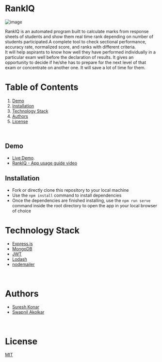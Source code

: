 # RankIQ
![image](https://user-images.githubusercontent.com/29543196/224984892-562820cc-2589-4639-924f-b27105b351e0.png)

RankIQ is an automated program built to calculate marks from response sheets of students and show them real time rank depending on number of students participated.A complete tool to check sectional performance,
accuracy rate, normalized score, and ranks with different criteria.
<br/>
It will help aspirants to know how well they have performed individually in a particular
exam well before the declaration of results. It gives an opportunity to decide if he/she
has to prepare for the next level of that exam or concentrate on another one. It will save
a lot of time for them.

# Table of Contents

1. [Demo](#demo)
2. [Installation](#installation)
3. [Technology Stack](#technology-stack)
4. [Authors](#authors)
5. [License](#license)

<br/>

## Demo
- [Live Demo](https://rankiq.netlify.app/login).
- [RankIQ - App usage guide video](https://www.loom.com/share/0678fc8a7b2c44aaab24162074682a91)

## Installation
- Fork or directly clone this repository to your local machine
- Use the `npm install` command to install dependencies
- Once the dependencies are finished installing, use the `npm run serve` command inside the root directory to open the app in your local browser of choice

# Technology Stack
- [Express.js](https://expressjs.com/)
- [MongoDB](https://www.mongodb.com/cloud/atlas/lp/try4?utm_source=google&utm_campaign=search_gs_pl_evergreen_atlas_core_prosp-brand_gic-null_apac-in_ps-all_desktop_eng_lead&utm_term=cloud%20mongodb%20atlas&utm_medium=cpc_paid_search&utm_ad=e&utm_ad_campaign_id=12212624347&adgroup=115749713263&cq_cmp=12212624347&gclid=Cj0KCQjwtsCgBhDEARIsAE7RYh1VdhKDYEFAr1uFkT_jROsmjmbA080DjoecULZrbB-QFNU9CTlHcIoaAjmsEALw_wcB)
- [JWT](https://jwt.io/)
- [Lodash](https://lodash.com/)
- [nodemailer](https://nodemailer.com/about/)

<br/>

# Authors

- [Suresh Konar](https://github.com/konarssuresh)
- [Swapnil Akolkar](https://github.com/swap7206)

<br/>

# License

[MIT](https://opensource.org/licenses/MIT)
